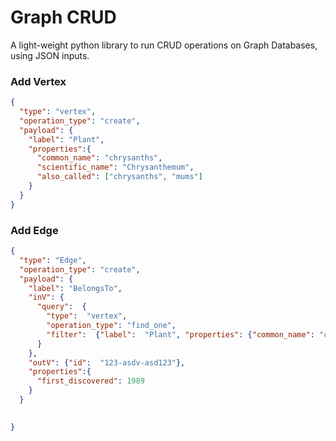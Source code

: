 # Graph CRUD 

A light-weight python library to run CRUD operations on Graph Databases, using JSON inputs.


### Add Vertex

```json
{
  "type": "vertex",
  "operation_type": "create",
  "payload": {
    "label": "Plant",
    "properties":{
      "common_name": "chrysanths",
      "scientific_name": "Chrysanthemum",
      "also_called": ["chrysanths", "mums"]
    }
  }
}
```

### Add Edge

```json
{
  "type": "Edge",
  "operation_type": "create",
  "payload": {
    "label": "BelongsTo",
    "inV": {
      "query":  {
        "type":  "vertex", 
        "operation_type": "find_one", 
        "filter":  {"label":  "Plant", "properties": {"common_name": "chrysanths"} }
      }
    },
    "outV": {"id":  "123-asdv-asd123"},
    "properties":{
      "first_discovered": 1989
    }    
  }
  

}
```
